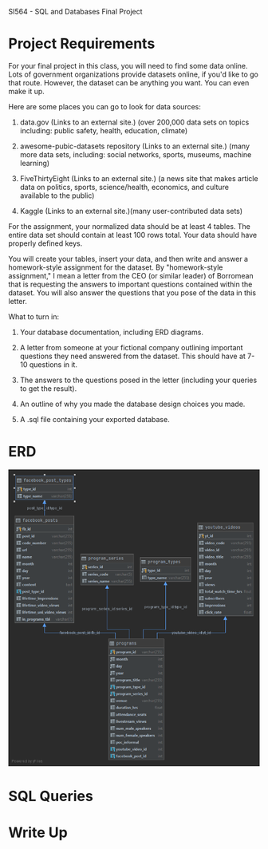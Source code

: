 SI564 - SQL and Databases Final Project

# Project Requirements

For your final project in this class, you will need to find some data online.  Lots of government organizations provide datasets online, if you'd like to go that route. However, the dataset can be anything you want.  You can even make it up. 

Here are some places you can go to look for data sources:

1. data.gov (Links to an external site.) (over 200,000 data sets on topics including: public safety, health, education, climate)

2. awesome-pubic-datasets repository (Links to an external site.) (many more data sets, including: social networks, sports, museums, machine learning)

3. FiveThirtyEight (Links to an external site.) (a news site that makes article data on politics, sports, science/health, economics, and culture available to the public)

4. Kaggle  (Links to an external site.)(many user-contributed data sets)

 

For the assignment, your normalized data should be at least 4 tables. The entire data set should contain at least 100 rows total. Your data should  have properly defined keys. 

You will create your tables, insert your data, and then write and answer a homework-style assignment for the dataset.  By "homework-style assignment," I mean a letter from the CEO (or similar leader) of Borromean that is requesting the answers to important questions contained within the dataset. You will also answer the questions that you pose of the data in this letter.

What to turn in:

1) Your database documentation, including ERD diagrams.

2) A letter from someone at your fictional company outlining important questions they need answered from the dataset.   This should have at 7-10 questions in it. 

3) The answers to the questions posed in the letter (including your queries to get the result).

4) An outline of why you made the database design choices you made. 

5)  A .sql file containing your exported database.

# ERD

![Entity Relationship Diagram](https://github.com/s-ryanlee/ChicagoCouncilSciTech/blob/2d19f9b31fe813773b399466081ee06d34f0d9e9/database/SI564_Project/assets/C2ST_programs_v2_erd.png)

# SQL Queries

# Write Up
